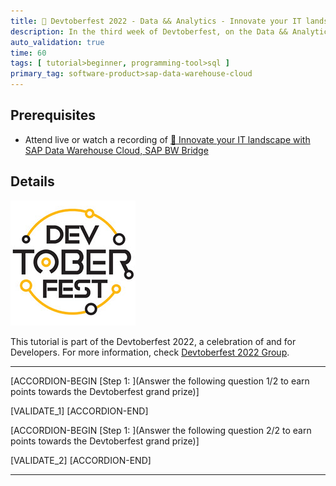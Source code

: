 ```yaml
---
title: 🔵 Devtoberfest 2022 - Data && Analytics - Innovate your IT landscape with SAP Data Warehouse Cloud, SAP BW Bridge
description: In the third week of Devtoberfest, on the Data && Analytics days you watched a session about innovating your IT landscape with SAP Data Warehouse Cloud, SAP BW Bridge. Here we test if you have listened carefully, so go ahead and answer two questions to earn extra points towards the grand prize.
auto_validation: true
time: 60
tags: [ tutorial>beginner, programming-tool>sql ]
primary_tag: software-product>sap-data-warehouse-cloud
---
```


## Prerequisites
 - Attend live or watch a recording of [🔵 Innovate your IT landscape with SAP Data Warehouse Cloud, SAP BW Bridge](https://groups.community.sap.com/t5/devtoberfest/innovate-your-it-landscape-with-sap-data-warehouse-cloud-sap-bw/ec-p/9014#M44)

## Details

![Devtoberfest](Devtoberfest.jpg)

This tutorial is part of the Devtoberfest 2022, a celebration of and for Developers. For more information, check [Devtoberfest 2022 Group](https://groups.community.sap.com/t5/devtoberfest/gh-p/Devtoberfest).

---

[ACCORDION-BEGIN [Step 1: ](Answer the following question 1/2 to earn points towards the Devtoberfest grand prize)]

[VALIDATE_1]
[ACCORDION-END]

[ACCORDION-BEGIN [Step 1: ](Answer the following question 2/2 to earn points towards the Devtoberfest grand prize)]

[VALIDATE_2]
[ACCORDION-END]

---
